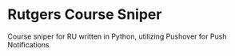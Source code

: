 # Rutgers Course Sniper

Course sniper for RU written in Python, utilizing Pushover for Push Notifications

